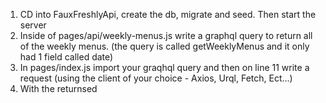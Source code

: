 1. CD into FauxFreshlyApi, create the db, migrate and seed. Then start the server
2. Inside of pages/api/weekly-menus.js write a graphql query to return all of the weekly menus. (the query is called getWeeklyMenus and it only had 1 field called date)
3. In pages/index.js import your graqhql query and then on line 11 write a request (using the client of your choice - Axios, Urql, Fetch, Ect...)
4. With the returnsed
